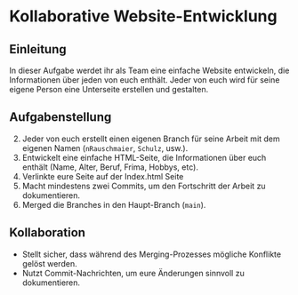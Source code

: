 # Kollaborative Website-Entwicklung

## Einleitung
In dieser Aufgabe werdet ihr als Team eine einfache Website entwickeln, die Informationen über jeden von euch enthält. Jeder von euch wird für seine eigene Person eine Unterseite erstellen und gestalten. 

## Aufgabenstellung
2. Jeder von euch erstellt einen eigenen Branch für seine Arbeit mit dem eigenen Namen (`nRauschmaier`, `Schulz`, usw.).
3. Entwickelt eine einfache HTML-Seite, die Informationen über euch enthält (Name, Alter, Beruf, Frima, Hobbys, etc).
4. Verlinkte eure Seite auf der Index.html Seite
5. Macht mindestens zwei Commits, um den Fortschritt der Arbeit zu dokumentieren.
6. Merged die Branches in den Haupt-Branch (`main`).

## Kollaboration
- Stellt sicher, dass während des Merging-Prozesses mögliche Konflikte gelöst werden.
- Nutzt Commit-Nachrichten, um eure Änderungen sinnvoll zu dokumentieren.

